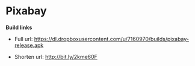 # Pixabay

<b>Build links </b> 

* Full url:
https://dl.dropboxusercontent.com/u/7160970/builds/pixabay-release.apk

* Shorten url:
http://bit.ly/2kme60F
